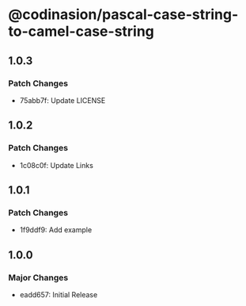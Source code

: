 # @codinasion/pascal-case-string-to-camel-case-string

## 1.0.3

### Patch Changes

- 75abb7f: Update LICENSE

## 1.0.2

### Patch Changes

- 1c08c0f: Update Links

## 1.0.1

### Patch Changes

- 1f9ddf9: Add example

## 1.0.0

### Major Changes

- eadd657: Initial Release
